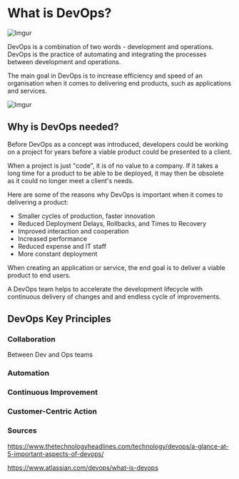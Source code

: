 # What is DevOps?
![Imgur](https://i.imgur.com/Nh0AObC.png)


DevOps is a combination of two words - development and operations. DevOps is the practice of automating and integrating the processes between development and operations.

The main goal in DevOps is to increase efficiency and speed of an organisation when it comes to delivering end products, such as applications and services.


![Imgur](https://i.imgur.com/QJO1IAP.png)


## Why is DevOps needed?
Before DevOps as a concept was introduced, developers could be working on a project for years before a viable product could be presented to a client. 

When a project is just "code", it is of no value to a company. If it takes a long time for a product to be able to be deployed, it may then be obsolete as it could no longer meet a client's needs.



Here are some of the reasons why DevOps is important when it comes to delivering a product:

- Smaller cycles of production, faster innovation
- Reduced Deployment Delays, Rollbacks, and Times to Recovery
- Improved interaction and cooperation
- Increased performance
- Reduced expense and IT staff
- More constant deployment

When creating an application or service, the end goal is to deliver a viable product to end users.

A DevOps team helps to accelerate the development lifecycle with continuous delivery of changes and and endless cycle of improvements.


## DevOps Key Principles
### Collaboration
Between Dev and Ops teams
### Automation
### Continuous Improvement
### Customer-Centric Action


### Sources
<https://www.thetechnologyheadlines.com/technology/devops/a-glance-at-5-important-aspects-of-devops/>

<https://www.atlassian.com/devops/what-is-devops>
